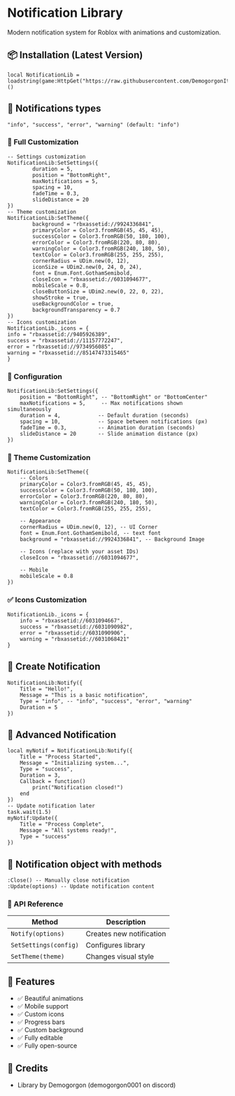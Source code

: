 # Notification Library

Modern notification system for Roblox with animations and customization.

## 📦 Installation (Latest Version)
```
local NotificationLib = loadstring(game:HttpGet("https://raw.githubusercontent.com/DemogorgonItsMe/DemoNotifications/refs/heads/main/V2/source.lua"))()
```

## 🧾 Notifications types
```
"info", "success", "error", "warning" (default: "info")
```

### 🔨 Full Customization
```
-- Settings customization
NotificationLib:SetSettings({
        duration = 5,
        position = "BottomRight",
        maxNotifications = 5,
        spacing = 10,
        fadeTime = 0.3,
        slideDistance = 20
})
-- Theme customization
NotificationLib:SetTheme({
        background = "rbxassetid://9924336841",
        primaryColor = Color3.fromRGB(45, 45, 45),
        successColor = Color3.fromRGB(50, 180, 100),
        errorColor = Color3.fromRGB(220, 80, 80),
        warningColor = Color3.fromRGB(240, 180, 50),
        textColor = Color3.fromRGB(255, 255, 255),
        cornerRadius = UDim.new(0, 12),
        iconSize = UDim2.new(0, 24, 0, 24),
        font = Enum.Font.GothamSemibold,
        closeIcon = "rbxassetid://6031094677",
        mobileScale = 0.8,
        closeButtonSize = UDim2.new(0, 22, 0, 22),
        showStroke = true,
        useBackgroundColor = true,
        backgroundTransparency = 0.7
})
-- Icons customization
NotificationLib._icons = {
info = "rbxassetid://9405926389",
success = "rbxassetid://11157772247",
error = "rbxassetid://9734956085",
warning = "rbxassetid://85147473315465"
}
```

### 🔧 Configuration
```
NotificationLib:SetSettings({
    position = "BottomRight", -- "BottomRight" or "BottomCenter"
    maxNotifications = 5,     -- Max notifications shown simultaneously
    duration = 4,            -- Default duration (seconds)
    spacing = 10,            -- Space between notifications (px)
    fadeTime = 0.3,          -- Animation duration (seconds)
    slideDistance = 20       -- Slide animation distance (px)
})
```

### 🎨 Theme Customization
```
NotificationLib:SetTheme({
    -- Colors
    primaryColor = Color3.fromRGB(45, 45, 45),
    successColor = Color3.fromRGB(50, 180, 100),
    errorColor = Color3.fromRGB(220, 80, 80),
    warningColor = Color3.fromRGB(240, 180, 50),
    textColor = Color3.fromRGB(255, 255, 255),
    
    -- Appearance
    cornerRadius = UDim.new(0, 12), -- UI Corner
    font = Enum.Font.GothamSemibold, -- text font
    background = "rbxassetid://9924336841", -- Background Image
    
    -- Icons (replace with your asset IDs)
    closeIcon = "rbxassetid://6031094677",
    
    -- Mobile
    mobileScale = 0.8
})
```

### ✅ Icons Customization
```
NotificationLib._icons = {
    info = "rbxassetid://6031094667",
    success = "rbxassetid://6031090982",
    error = "rbxassetid://6031090906",
    warning = "rbxassetid://6031068421"
}
```

## 🚀 Create Notification
```
NotificationLib:Notify({
    Title = "Hello!",
    Message = "This is a basic notification",
    Type = "info", -- "info", "success", "error", "warning"
    Duration = 5
})
```

## 🚀 Advanced Notification
```
local myNotif = NotificationLib:Notify({
    Title = "Process Started",
    Message = "Initializing system...",
    Type = "success",
    Duration = 3,
    Callback = function()
        print("Notification closed!")
    end
})
-- Update notification later
task.wait(1.5)
myNotif:Update({
    Title = "Process Complete",
    Message = "All systems ready!",
    Type = "success"
})
```

## 🧾 Notification object with methods
```
:Close() -- Manually close notification
:Update(options) -- Update notification content
```

### 📝 API Reference
| Method | Description |
|--------|-------------|
| `Notify(options)` | Creates new notification |
| `SetSettings(config)` | Configures library |
| `SetTheme(theme)` | Changes visual style |

## 🌟 Features
- ✅ Beautiful animations
- ✅ Mobile support
- ✅ Custom icons
- ✅ Progress bars
- ✅ Custom background
- ✅ Fully editable
- ✅ Fully open-source

## 💎 Credits
- Library by Demogorgon (demogorgon0001 on discord)

